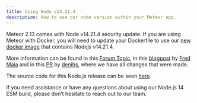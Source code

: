 ```yaml
---
title: Using Node v14.21.4
description: How to use our node version within your Meteor app.
---
```


Meteor 2.13 comes with Node v14.21.4 security update. If you are using Meteor with Docker,
you will need to update your Dockerfile to use our [new docker image](https://hub.docker.com/r/meteor/node)
that contains Nodejs v14.21.4.

More information can be found in this [Forum Topic](https://forums.meteor.com/t/announcing-extended-support-maintenance-for-node-js-14/59811/11), in this [blogpost](https://blog.meteor.com/announcing-extended-support-maintenance-for-node-js-14-f9e8381f8bb5) by [Fred Maia](https://github.com/fredmaiaarantes)
and in this [PR](https://github.com/meteor/node-v14-esm/pull/1) by [denihs](https://github.com/denihs), where we have all changes that were made.

The source code for this Node.js release can be seen [here](https://github.com/meteor/node-v14-esm).

If you need assistance or have any questions about using our Node.js 14 ESM build, please don’t hesitate to reach out to our team.

